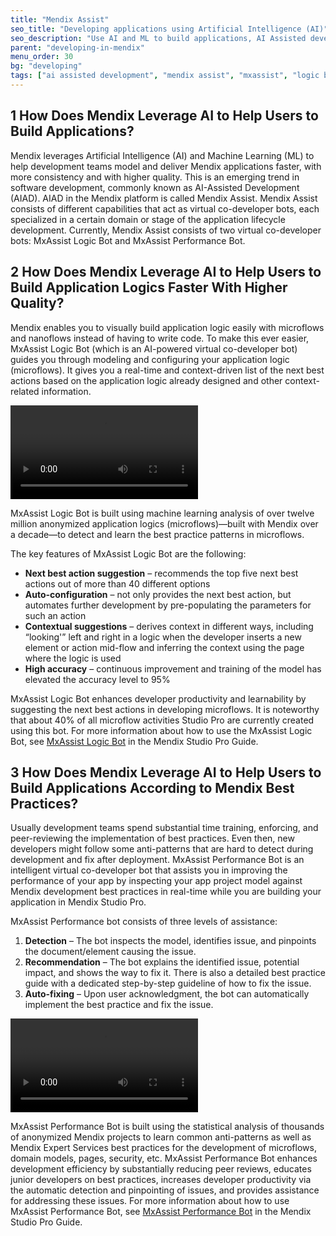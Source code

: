 ```yaml
---
title: "Mendix Assist"
seo_title: "Developing applications using Artificial Intelligence (AI)"
seo_description: "Use AI and ML to build applications, AI Assisted development in Mendix, Mendix Assist to build miscroflows, Mendix Assist for best practice"
parent: "developing-in-mendix"
menu_order: 30
bg: "developing"
tags: ["ai assisted development", "mendix assist", "mxassist", "logic bot", "performance bot", "artificial intelligence", "machine learning", "logic", "performance"]
---
```


## 1 How Does Mendix Leverage AI to Help Users to Build Applications?

Mendix leverages Artificial Intelligence (AI) and Machine Learning (ML) to help development teams model and deliver Mendix applications faster, with more consistency and with higher quality. This is an emerging trend in software development, commonly known as AI-Assisted Development (AIAD). AIAD in the Mendix platform is called Mendix Assist. Mendix Assist consists of different capabilities that act as virtual co-developer bots, each specialized in a certain domain or stage of the application lifecycle development. Currently, Mendix Assist consists of two virtual co-developer bots: MxAssist Logic Bot and MxAssist Performance Bot.

## 2 How Does Mendix Leverage AI to Help Users to Build Application Logics Faster With Higher Quality?

Mendix enables you to visually build application logic easily with microflows and nanoflows instead of having to write code. 
To make this ever easier, MxAssist Logic Bot (which is an AI-powered virtual co-developer bot) guides you through modeling and configuring your application logic (microflows). It gives you a real-time and context-driven list of the next best actions based on the application logic already designed and other context-related information.

<video controls  src="logic-bot.mp4">VIDEO</video>

MxAssist Logic Bot is built using machine learning analysis of over twelve million anonymized application logics (microflows)—built with Mendix over a decade—to detect and learn the best practice patterns in microflows.

The key features of MxAssist Logic Bot are the following:

* **Next best action suggestion** – recommends the top five next best actions out of more than 40 different options
* **Auto-configuration** – not only provides the next best action, but automates further development by pre-populating the parameters for such an action
* **Contextual suggestions** – derives context in different ways, including “looking'” left and right in a logic when the developer inserts a new element or action mid-flow and inferring the context using the page where the logic is used
* **High accuracy** – continuous improvement and training of the model has elevated the accuracy level to 95%

MxAssist Logic Bot enhances developer productivity and learnability by suggesting the next best actions in developing microflows. It is noteworthy that about 40% of all microflow activities Studio Pro are currently created using this bot. For more information about how to use the MxAssist Logic Bot, see [MxAssist Logic Bot](https://docs.mendix.com/refguide/mx-assist-logic-bot) in the Mendix Studio Pro Guide.

## 3 How Does Mendix Leverage AI to Help Users to Build Applications According to Mendix Best Practices?

Usually development teams spend substantial time training, enforcing, and peer-reviewing the implementation of best practices. Even then, new developers might follow some anti-patterns that are hard to detect during development and fix after deployment. MxAssist Performance Bot is an intelligent virtual co-developer bot that assists you in improving the performance of your app by inspecting your app project model against Mendix development best practices in real-time while you are building your application in Mendix Studio Pro.

MxAssist Performance bot consists of three levels of assistance:

1. **Detection** – The bot inspects the model, identifies issue, and pinpoints the document/element causing the issue.  
2. **Recommendation** – The bot explains the identified issue, potential impact, and shows the way to fix it. There is also a detailed best practice guide with a dedicated step-by-step guideline of how to fix the issue.
3. **Auto-fixing** – Upon user acknowledgment, the bot can automatically implement the best practice and fix the issue.

<video controls  src="performance-bot.mp4">VIDEO</video>

MxAssist Performance Bot is built using the statistical analysis of thousands of anonymized Mendix projects to learn common anti-patterns as well as Mendix Expert Services best practices for the development of microflows, domain models, pages, security, etc. MxAssist Performance Bot enhances development efficiency by substantially reducing peer reviews, educates junior developers on best practices, increases developer productivity via the automatic detection and pinpointing of issues, and provides assistance for addressing these issues. For more information about how to use MxAssist Performance Bot, see [MxAssist Performance Bot](https://docs.mendix.com/refguide/mx-assist-performance-bot) in the Mendix Studio Pro Guide.
